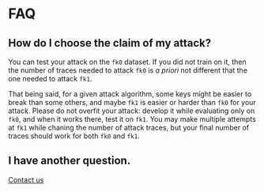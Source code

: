 # FAQ

## How do I choose the claim of my attack?

You can test your attack on the `fk0` dataset. If you did not train on it, then
the number of traces needed to attack `fk0` is *a priori* not different that
the one needed to attack `fk1`.

That being said, for a given attack algorithm, some keys might be easier to
break than some others, and maybe `fk1` is easier or harder than `fk0` for your
attack.
Please do not overfit your attack: develop it while evaluating only on `fk0`,
and when it works there, test it on `fk1`.
You may make multiple attempts at `fk1` while chaning the number of attack
traces, but your final number of traces should work for both `fk0` and `fk1`.


## I have another question.

[Contact us](./introduction.md#contact-information)

